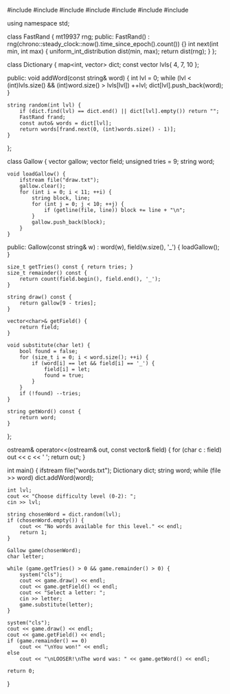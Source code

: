 #include <iostream>
#include <fstream>
#include <string>
#include <vector>
#include <map>
#include <random>
#include <chrono>

using namespace std;

class FastRand {
    mt19937 rng;
public:
    FastRand() : rng(chrono::steady_clock::now().time_since_epoch().count()) {}
    int next(int min, int max) {
        uniform_int_distribution<int> dist(min, max);
        return dist(rng);
    }
};

class Dictionary {
    map<int, vector<string>> dict;
    const vector<int> lvls{ 4, 7, 10 };

public:
    void addWord(const string& word) {
        int lvl = 0;
        while (lvl < (int)lvls.size() && (int)word.size() > lvls[lvl]) ++lvl;
        dict[lvl].push_back(word);
    }

    string random(int lvl) {
        if (dict.find(lvl) == dict.end() || dict[lvl].empty()) return "";
        FastRand frand;
        const auto& words = dict[lvl];
        return words[frand.next(0, (int)words.size() - 1)];
    }
};

class Gallow {
    vector<string> gallow;
    vector<char> field;
    unsigned tries = 9;
    string word;

    void loadGallow() {
        ifstream file("draw.txt");
        gallow.clear();
        for (int i = 0; i < 11; ++i) {
            string block, line;
            for (int j = 0; j < 10; ++j) {
                if (getline(file, line)) block += line + "\n";
            }
            gallow.push_back(block);
        }
    }

public:
    Gallow(const string& w) : word(w), field(w.size(), '_') {
        loadGallow();
    }

    size_t getTries() const { return tries; }
    size_t remainder() const {
        return count(field.begin(), field.end(), '_');
    }

    string draw() const {
        return gallow[9 - tries];
    }

    vector<char>& getField() {
        return field;
    }

    void substitute(char let) {
        bool found = false;
        for (size_t i = 0; i < word.size(); ++i) {
            if (word[i] == let && field[i] == '_') {
                field[i] = let;
                found = true;
            }
        }
        if (!found) --tries;
    }

    string getWord() const {
        return word;
    }
};

ostream& operator<<(ostream& out, const vector<char>& field) {
    for (char c : field) out << c << ' ';
    return out;
}

int main() {
    ifstream file("words.txt");
    Dictionary dict;
    string word;
    while (file >> word) dict.addWord(word);

    int lvl;
    cout << "Choose difficulty level (0-2): ";
    cin >> lvl;

    string chosenWord = dict.random(lvl);
    if (chosenWord.empty()) {
        cout << "No words available for this level." << endl;
        return 1;
    }

    Gallow game(chosenWord);
    char letter;

    while (game.getTries() > 0 && game.remainder() > 0) {
        system("cls");
        cout << game.draw() << endl;
        cout << game.getField() << endl;
        cout << "Select a letter: ";
        cin >> letter;
        game.substitute(letter);
    }

    system("cls");
    cout << game.draw() << endl;
    cout << game.getField() << endl;
    if (game.remainder() == 0)
        cout << "\nYou won!" << endl;
    else
        cout << "\nLOOSER!\nThe word was: " << game.getWord() << endl;

    return 0;
}

